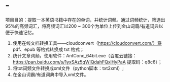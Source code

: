# -
项目目的：提取一本英语书籍中存在的单词，并统计词频。通过词频统计，筛选出95%的高频词汇，将高频词汇以200 ~ 300个为单位上传到金山词霸/有道词典以便于快速记忆。

1. 使用在线文档转换工具——cloudconvert（https://cloudconvert.com/）将 pdf、epub 等格式转换成 txt 格式；
2. 统计文章词频，使用软件：AntConc_64bit.exe（百度云链接：https://pan.baidu.com/s/1yxSAz5qWIQdahFQxlHyPaA 提取码：q8c6）；
3. 将txt词频文件转换成xml文件（python脚本：txt2xml）;
4. 在金山词霸/有道词典中导入xml文件。
